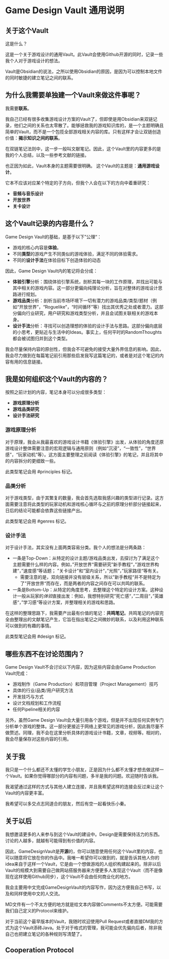 # Game Design Vault 通用说明


## 关于这个Vault

这是什么？

这是一个关于游戏设计的通用Vault。此Vault会使用Github开源的同时，记录一些我个人对于游戏设计的想法。

Vault是Obsidian的说法，之所以使用Obsidian的原因，是因为可以控制本地文件的同时敏捷的建立笔记之间的联系。


## 为什么我需要单独建一个Vault来做这件事呢？


我需要**联系**。

我自己已经有很多收集游戏设计方案的Vault了，但即使是用Obsidian来双链记录，他们之间的关系也太零散了。能够拯救我的游戏知识库的，是一个主题明确且简单的Vault，而不是一个包揽全部游戏相关内容的库。只有这样才会让双链创造价值：**揭示知识之间的联系**。

在双链笔记法则中，这一步一般叫文献笔记。因此，这个Vault里的内容更多的是我的个人总结，以及一些参考文献的链接。

也正因为如此，Vault本身的主题需要很明确。
这个Vault的主题是：**通用游戏设计**。

它本不应该对应某个特定的子方向，但我个人会在以下的方向中着重研究：
- **音频与音乐设计**
- **开放世界**
- **关卡设计**


 ## 这个Vault记录的内容是什么？

Game Design Vault的基础，是基于以下”公理“：

- 游戏的核心内容是**体验**。
- 不同**类型**的游戏产生不同类似的游戏体验，满足不同的体验需求。
- 不同的**设计手法**在体验目标下创造体验的动态

因此，Game Design Vault内的笔记将会分成：
- **体验引擎**分析：围绕体验引擎系统，剖析其每一块的工作原理，并找出可能与其中相关的游戏内容。这一部分更偏向纯理论分析，旨在对整体的游戏设计思路进行规划。
- **游戏品类**分析：剖析当前市场环境下一切有潜力的游戏品类/类型/题材（例如“开放世界”，“Roguelike”，“时间循环”等）找出其优秀之处或者潜力。这部分偏向行业研究，用户研究和游戏类型分析，并且会试图关联相关的游戏本身。
- **设计手法**分析：寻找可以创造理想的体验的设计手法与思路。这部分偏向底层的小思考，更贴近与生活中的Ideas。事实上，任何平时的RandomThoughts都会被试图归并到这个类型。

我会尽量保持内容的原创性，但我会不可避免的接受大量外界信息的影响。因此，我会尽力做到在每篇笔记前引用那些启发我写这篇笔记的，或者是对这个笔记的内容有用的信息链接。



## 我是如何组织这个Vault的内容的？


按照之前计划的内容，笔记本身可以分成很多类型：
- **游戏原理分析**
- **游戏品类研究**
- **设计手法研究**

### 游戏原理分析

对于原理，我会从我最喜欢的游戏设计书籍《体验引擎》出发，从体验的角度还原游戏设计整体需要注意的宏观逻辑与通用原则（例如“沉浸”，“一致性”，“世界感”，“玩家动机”等）。这方面主要整理之前阅读《体验引擎》的笔记，并且将其中的内容拆分的更细致一些。

此类型笔记会用 #principles 标记。


### 品类分析

对于游戏类型，由于其繁复的数量，我会首先选取我感兴趣的类型进行记录。这方面需要注意将此类型的玩家动机和游戏核心循环与之前的原理分析部分链接起来，日后的结论可能都会依靠这些链接产出。

此类型笔记会用 #genres 标记。

### 设计手法

对于设计手法，其实没有上面两类容易分类。我个人的想法是分两条路：
- 一条是Top-Down：从特定的设计主题/游戏品类出发，去探讨为了满足这个主题需要什么样的内容。例如，”开放世界“需要研究”新手教程“，”游戏世界构建“，”速度感“等话题； ”关卡设计"和”室内设计“，”光照“，”玩家路径“等有关。
	- 需要注意的是，双向链接并没有层级关系，所以”新手教程“并不是特定为了”开放世界“而存在，而是两者的内容之间存在可以共鸣的联系。
- 一条是Bottom-Up：从特定的角度思考，去整理这个特定的设计方案。这种设计一般从玩家的*体验*直接出发：例如，我想特别研究”死亡感“，”二周目“，”英雄感“，”学习感“等设计方案，并整理相关的游戏和思路。

在这样的整理思路下，我需要产出最有价值的笔记：**共鸣笔记**。共鸣笔记的内容完全由整理出的文献笔记产生，它旨在指出笔记之间微妙的联系，以及利用这种联系可以做到的有趣的事情。

此类型笔记会用 #design 标记。

 ## 哪些东西不在讨论范围内？

Game Design Vault不会讨论以下内容，因为这些内容会由Game Production Vault完成：

- 游戏制作（Game Production）和项目管理（Project Management）技巧
- 具体的行业/品类/用户研究方法
- 开发技巧与方式
- 设计文档规划和工作流程
- 任何Pipeline相关的内容

另外，虽然Game Design Vault会大量引用各个游戏，但是并不出现任何实例专门分析单个游戏的整体。这一部分更接近于网络上更常见的游戏分析，因此我尽量不做赘述。同理，我不会在这里分析具体的游戏设计书籍，文章，视频等。相对的，我会尽量保存对这些内容的引用。


## 关于我

我只是一个什么都还不太懂的学生小朋友，正是因为什么都不太懂才想去做这样一个Vault。如果你觉得哪部分的内容有问题，多半是我的问题。欢迎随时告诉我。

我渴望通过这样的方式与其他人建立连接，并且我希望这样的连接会反过来让这个Vault的内容更丰富。

我希望可以多交点志同道合的朋友，然后有空一起看快乐小秦。

## 关于以后

我想邀请更多的人来参与到这个Vault的建设中。Design是需要保持活力的东西。讨论的人越多，就越有可能得到有价值的内容。

因此，GameDesignVault是**开源**的，你可以随意使用任何这个Vault里的内容，也可以随意将它放在你的作品中。我唯一希望你可以做到的，就是告诉其他人你的idea来自于这样一个Vault，它是由一个想做游戏的人组织构建起来的。除非以后Vault的规模大到需要自己做网站搭服务器来方便更多人发现这个Vault（而不是像现在这样使用Github同步），这个Vault不会由任何商业化的地方。

我会主要用中文完成GameDesignVault的内容写作，因为这方便我自己书写，以及和同样使用中文的人交流。

MD文件有一个不太方便的地方就是给文本内容做Comments不太方便。可能需要我们自己定义的Protocol来维护。

对于当前这个最早版本的Vault，我随时欢迎使用Pull Request或者直接DM我的方式为这个Vault添砖Java。处于对于格式的管理，我可能会优先偏向后者，除非我自己也把建立笔记的各种规则写清楚了。



 ## Cooperation Protocol

